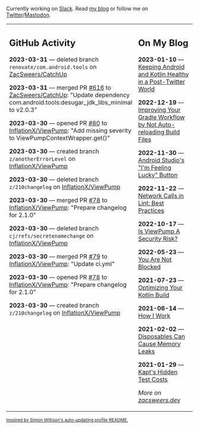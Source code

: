 Currently working on [Slack](https://slack.com/). Read [my blog](https://zacsweers.dev/) or follow me on [Twitter](https://twitter.com/ZacSweers)/[Mastodon](https://hachyderm.io/@ZacSweers).

<table><tr><td valign="top" width="60%">

## GitHub Activity
<!-- githubActivity starts -->
**2023-03-31** — deleted branch `renovate/com.android.tools` on [ZacSweers/CatchUp](https://github.com/ZacSweers/CatchUp)

**2023-03-31** — merged PR [#616](https://github.com/ZacSweers/CatchUp/pull/616) to [ZacSweers/CatchUp](https://github.com/ZacSweers/CatchUp): "Update dependency com.android.tools:desugar_jdk_libs_minimal to v2.0.3"

**2023-03-30** — opened PR [#80](https://github.com/InflationX/ViewPump/pull/80) to [InflationX/ViewPump](https://github.com/InflationX/ViewPump): "Add missing severity to ViewPumpContextWrapper.get()"

**2023-03-30** — created branch `z/anotherErrorLevel` on [InflationX/ViewPump](https://github.com/InflationX/ViewPump)

**2023-03-30** — deleted branch `z/210changelog` on [InflationX/ViewPump](https://github.com/InflationX/ViewPump)

**2023-03-30** — merged PR [#78](https://github.com/InflationX/ViewPump/pull/78) to [InflationX/ViewPump](https://github.com/InflationX/ViewPump): "Prepare changelog for 2.1.0"

**2023-03-30** — deleted branch `cj/refs/secretenamechange` on [InflationX/ViewPump](https://github.com/InflationX/ViewPump)

**2023-03-30** — merged PR [#79](https://github.com/InflationX/ViewPump/pull/79) to [InflationX/ViewPump](https://github.com/InflationX/ViewPump): "Update ci.yml"

**2023-03-30** — opened PR [#78](https://github.com/InflationX/ViewPump/pull/78) to [InflationX/ViewPump](https://github.com/InflationX/ViewPump): "Prepare changelog for 2.1.0"

**2023-03-30** — created branch `z/210changelog` on [InflationX/ViewPump](https://github.com/InflationX/ViewPump)
<!-- githubActivity ends -->
</td><td valign="top" width="40%">

## On My Blog
<!-- blog starts -->
**2023-01-10** — [Keeping Android and Kotlin Healthy in a Post-Twitter World](https://www.zacsweers.dev/keeping-android-healthy/)

**2022-12-19** — [Improving Your Gradle Workflow by Not Auto-reloading Build Files](https://www.zacsweers.dev/improving-your-workflow-by-not-auto-reloading-build-files/)

**2022-11-30** — [Android Studio's "I'm Feeling Lucky" Button](https://www.zacsweers.dev/android-studios-im-feeling-lucky-button/)

**2022-11-22** — [Network Calls in Lint: Best Practices](https://www.zacsweers.dev/network-calls-in-lint-best-practices/)

**2022-10-17** — [Is ViewPump A Security Risk?](https://www.zacsweers.dev/is-viewpump-a-security-risk/)

**2022-05-23** — [You Are Not Blocked](https://www.zacsweers.dev/you-are-not-blocked/)

**2021-07-23** — [Optimizing Your Kotlin Build](https://www.zacsweers.dev/optimizing-your-kotlin-build/)

**2021-06-14** — [How I Work](https://www.zacsweers.dev/how-i-work/)

**2021-02-02** — [Disposables Can Cause Memory Leaks](https://www.zacsweers.dev/disposables-can-cause-memory-leaks/)

**2021-01-29** — [Kapt's Hidden Test Costs](https://www.zacsweers.dev/kapts-hidden-test-costs/)
<!-- blog ends -->
_More on [zacsweers.dev](https://zacsweers.dev/)_
</td></tr></table>

<sub><a href="https://simonwillison.net/2020/Jul/10/self-updating-profile-readme/">Inspired by Simon Willison's auto-updating profile README.</a></sub>